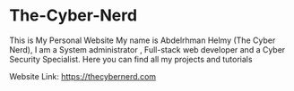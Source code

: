 # The-Cyber-Nerd
This is My Personal Website My name is Abdelrhman Helmy (The Cyber Nerd),
I am a System administrator , Full-stack web developer and a Cyber Security Specialist.
Here you can find all my projects and tutorials

Website Link: https://thecybernerd.com
